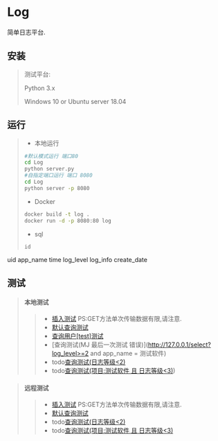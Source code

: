 # Log
简单日志平台.

## 安装

> 测试平台:
>
> Python 3.x
>
> Windows 10 or Ubuntu server 18.04

## 运行

> * 本地运行
>
> ```bash
> #默认模式运行 端口80
> cd Log
> python server.py
> #自指定端口运行 端口 8080
> cd Log
> python server -p 8080
> ```
>
> * Docker
>
> ```bash
> docker build -t log .
> docker run -d -p 8080:80 log
> ```
> * sql
> ```
> id
uid
app_name
time
log_level
log_info
create_date



## 测试
> #### 本地测试
> > * [插入测试](http://127.0.0.1/insert?name=测试软件&uid=1&log=[{"level":1,"time":"1.2223s","info":"测试消息1"},{"level":2,"time":"1.2223s","info":"测试消息2"}]) PS:GET方法单次传输数据有限,请注意.
> > * [默认查询测试](http://127.0.0.1/select?1=1)
> > * [查询用户[test]测试](http://127.0.0.1/select?uid=1)
> > * [查询测试(MJ 最后一次测试 错误)](http://127.0.0.1/select?log_level>=2 and app_name = 测试软件)
> > * todo[查询测试(日志等级<2)](http://127.0.0.1/select?level=<2)
> > * todo[查询测试(项目:测试软件 且 日志等级<3)](http://127.0.0.1/select?name=测试软件&level=<3))

> ####  远程测试
>> * [插入测试](/insert?name=测试软件&log=[{"level":1,"time":"1.2223s","info":"测试消息1"},{"level":2,"time":"1.2223s","info":"测试消息2"}]) PS:GET方法单次传输数据有限,请注意.
>> * [默认查询测试](/select)
>> * todo[查询测试(日志等级<2)](/select?level=<2)
>> * todo[查询测试(项目:测试软件 且 日志等级<3)](/select?name=测试软件&level=<3)
